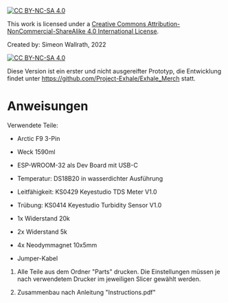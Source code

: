 [![CC BY-NC-SA 4.0][cc-by-nc-sa-shield]][cc-by-nc-sa]

This work is licensed under a
[Creative Commons Attribution-NonCommercial-ShareAlike 4.0 International License][cc-by-nc-sa].

Created by: Simeon Wallrath, 2022

[![CC BY-NC-SA 4.0][cc-by-nc-sa-image]][cc-by-nc-sa]

[cc-by-nc-sa]: http://creativecommons.org/licenses/by-nc-sa/4.0/
[cc-by-nc-sa-image]: https://licensebuttons.net/l/by-nc-sa/4.0/88x31.png
[cc-by-nc-sa-shield]: https://img.shields.io/badge/License-CC%20BY--NC--SA%204.0-lightgrey.svg


Diese Version ist ein erster und nicht ausgereifter Prototyp, die Entwicklung findet unter https://github.com/Project-Exhale/Exhale_Merch statt.

# Anweisungen

Verwendete Teile:

- Arctic F9 3-Pin 
- Weck 1590ml
- ESP-WROOM-32 als Dev Board mit USB-C
- Temperatur: DS18B20 in wasserdichter Ausführung
- Leitfähigkeit: KS0429 Keyestudio TDS Meter V1.0
- Trübung: KS0414 Keyestudio Turbidity Sensor V1.0

- 1x Widerstand 20k
- 2x Widerstand 5k
- 4x Neodymmagnet 10x5mm
- Jumper-Kabel

1. Alle Teile aus dem Ordner "Parts" drucken. Die Einstellungen müssen je nach verwendetem Drucker im jeweiligen Slicer gewählt werden.


2. Zusammenbau nach Anleitung "Instructions.pdf"

